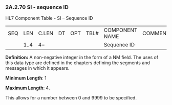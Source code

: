 ### 2A.2.70 SI - sequence ID

HL7 Component Table - SI – Sequence ID

|     |     |     |     |     |     |     |     |     |
| --- | --- | --- | --- | --- | --- | --- | --- | --- |
| SEQ | LEN | C.LEN | DT | OPT | TBL# | COMPONENT NAME | COMMENTS | SEC.REF. |
|  | 1..4 | 4= |  |  |  | Sequence ID |  |  |

**Definition:** A non-negative integer in the form of a NM field. The uses of this data type are defined in the chapters defining the segments and messages in which it appears.

**Minimum Length**: 1

**Maximum Length**: 4.

This allows for a number between 0 and 9999 to be specified.
